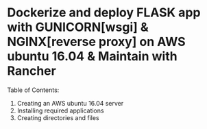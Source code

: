 # Dockerize and deploy FLASK app with GUNICORN[wsgi] & NGINX[reverse proxy] on AWS ubuntu 16.04 & Maintain with Rancher


Table of Contents:
1. Creating an AWS ubuntu 16.04 server
1. Installing required applications
1. Creating directories and files


